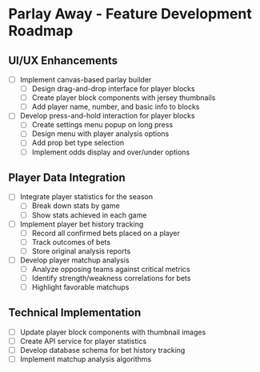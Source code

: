 # Parlay Away - Feature Development Roadmap

## UI/UX Enhancements
- [ ] Implement canvas-based parlay builder
  - [ ] Design drag-and-drop interface for player blocks
  - [ ] Create player block components with jersey thumbnails
  - [ ] Add player name, number, and basic info to blocks
- [ ] Develop press-and-hold interaction for player blocks
  - [ ] Create settings menu popup on long press
  - [ ] Design menu with player analysis options
  - [ ] Add prop bet type selection
  - [ ] Implement odds display and over/under options

## Player Data Integration
- [ ] Integrate player statistics for the season
  - [ ] Break down stats by game
  - [ ] Show stats achieved in each game
- [ ] Implement player bet history tracking
  - [ ] Record all confirmed bets placed on a player
  - [ ] Track outcomes of bets
  - [ ] Store original analysis reports
- [ ] Develop player matchup analysis
  - [ ] Analyze opposing teams against critical metrics
  - [ ] Identify strength/weakness correlations for bets
  - [ ] Highlight favorable matchups

## Technical Implementation
- [ ] Update player block components with thumbnail images
- [ ] Create API service for player statistics
- [ ] Develop database schema for bet history tracking
- [ ] Implement matchup analysis algorithms
